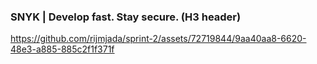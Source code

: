 ###  SNYK |  Develop fast. Stay secure.  (H3 header)

https://github.com/rijmjada/sprint-2/assets/72719844/9aa40aa8-6620-48e3-a885-885c2f1f371f

